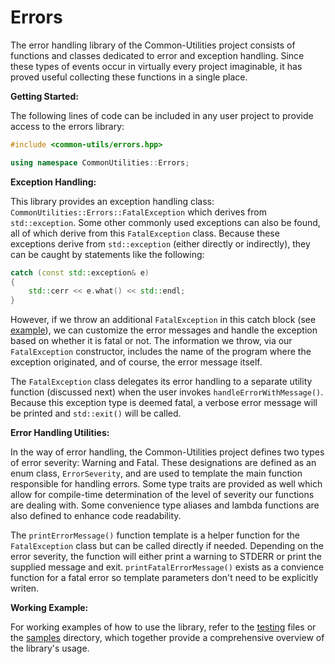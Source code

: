 # Errors

The error handling library of the Common-Utilities project consists of functions and classes dedicated to error and exception handling. Since these types of events occur in virtually every project imaginable, it has proved useful collecting these functions in a single place.

**Getting Started:**

The following lines of code can be included in any user project to provide access to the errors library:

```C++
#include <common-utils/errors.hpp>

using namespace CommonUtilities::Errors;
```

**Exception Handling:**

This library provides an exception handling class: `CommonUtilities::Errors::FatalException` which derives from `std::exception`. Some other commonly used exceptions can also be found, all of which derive from this `FatalException` class. Because these exceptions derive from `std::exception` (either directly or indirectly), they can be caught by statements like the following:

```C++
catch (const std::exception& e)
{
    std::cerr << e.what() << std::endl;
}
```

However, if we throw an additional `FatalException` in this catch block (see [example](https://github.com/crdrisko/common-utilities/tree/master/libs/errors/samples/fibonacciExample.cpp)), we can customize the error messages and handle the exception based on whether it is fatal or not. The information we throw, via our `FatalException` constructor, includes the name of the program where the exception originated, and of course, the error message itself.

The `FatalException` class delegates its error handling to a separate utility function (discussed next) when the user invokes `handleErrorWithMessage()`. Because this exception type is deemed fatal, a verbose error message will be printed and `std::exit()` will be called.

**Error Handling Utilities:**

In the way of error handling, the Common-Utilities project defines two types of error severity: Warning and Fatal. These designations are defined as an enum class, `ErrorSeverity`, and are used to template the main function responsible for handling errors. Some type traits are provided as well which allow for compile-time determination of the level of severity our functions are dealing with. Some convenience type aliases and lambda functions are also defined to enhance code readability.

The `printErrorMessage()` function template is a helper function for the `FatalException` class but can be called directly if needed. Depending on the error severity, the function will either print a warning to STDERR or print the supplied message and exit. `printFatalErrorMessage()` exists as a convience function for a fatal error so template parameters don't need to be explicitly writen.

**Working Example:**

For working examples of how to use the library, refer to the [testing](https://github.com/crdrisko/common-utilities/tree/master/libs/errors/tests) files or the [samples](https://github.com/crdrisko/common-utilities/tree/master/libs/errors/samples) directory, which together provide a comprehensive overview of the library's usage.
